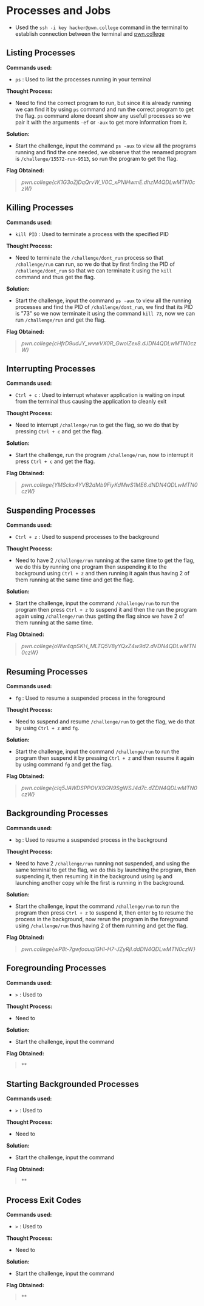 # Processes and Jobs
- Used the `ssh -i key hacker@pwn.college` command in the terminal to establish connection between the terminal and [pwn.college](https://pwn.college/)

## Listing Processes
**Commands used:**
- `ps`  : Used to list the processes running in your terminal   

**Thought Process:**
- Need to find the correct program to run, but since it is already running we can find it by using `ps` command and run the correct program to get the flag. `ps` command alone doesnt show any usefull processes so we pair it with the arguments `-ef` or `-aux` to get more information from it.

**Solution:**
- Start the challenge, input the command `ps -aux` to view all the programs running and find the one needed, we observe that the renamed program is `/challenge/15572-run-9513`, so run the program to get the flag.

**Flag Obtained:**
> *pwn.college{cK1G3oZjDqQrvW_V0C_xPNIHwmE.dhzM4QDLwMTN0czW}*

## Killing Processes
**Commands used:**
- `kill PID`  : Used to terminate a process with the specified PID   

**Thought Process:**
- Need to terminate the `/challenge/dont_run` process so that `/challenge/run` can run, so we do that by first finding the PID of `/challenge/dont_run` so that we can terminate it using the `kill` command and thus get the flag. 

**Solution:**
- Start the challenge, input the command `ps -aux` to view all the running processes and find the PID of `/challenge/dont_run`, we find that its PID is "73" so we now terminate it using the command `kill 73`, now we can run `/challenge/run` and get the flag. 

**Flag Obtained:**
> *pwn.college{cHfrD9udJY_wvwVX0R_GwolZex8.dJDN4QDLwMTN0czW}*

## Interrupting Processes
**Commands used:**
- `Ctrl + c`  : Used to interrupt whatever application is waiting on input from the terminal thus causing the application to cleanly exit  

**Thought Process:**
- Need to interrupt `/challenge/run` to get the flag, so we do that by pressing `Ctrl + c` and get the flag.

**Solution:**
- Start the challenge, run the program `/challenge/run`, now to interrupt it press `Ctrl + c` and get the flag.

**Flag Obtained:**
> *pwn.college{YMSckx4YVB2dMb9FiyKdMwS1ME6.dNDN4QDLwMTN0czW}*

## Suspending Processes
**Commands used:**
- `Ctrl + z`  : Used to suspend processes to the background   

**Thought Process:**
- Need to have 2 `/challenge/run` running at the same time to get the flag, we do this by running one program then suspending it to the background using `Ctrl + z` and then running it again thus having 2 of them running at the same time and get the flag.

**Solution:**
- Start the challenge, input the command `/challenge/run` to run the program then press `Ctrl + z` to suspend it and then the run the program again using `/challenge/run` thus getting the flag since we have 2 of them running at the same time.

**Flag Obtained:**
> *pwn.college{oWw4qpSKH_MLTQ5V8yYQxZ4w9d2.dVDN4QDLwMTN0czW}*

## Resuming Processes
**Commands used:**
- `fg`  : Used to resume a suspended process in the foreground

**Thought Process:**
- Need to suspend and resume `/challenge/run` to get the flag, we do that by using `Ctrl + z` and `fg`.

**Solution:**
- Start the challenge, input the command `/challenge/run` to run the program then suspend it by pressing `Ctrl + z` and then resume it again by using command `fg` and get the flag.

**Flag Obtained:**
> *pwn.college{cIq5JAWDSPPOVX9GN9SgWSJ4d7c.dZDN4QDLwMTN0czW}*

## Backgrounding Processes
**Commands used:**
- `bg`  : Used to resume a suspended process in the background   

**Thought Process:**
- Need to have 2 `/challenge/run` running not suspended, and using the same terminal to get the flag, we do this by launching the program, then suspending it, then resuming it in the background using `bg` and launching another copy while the first is running in the background.

**Solution:**
- Start the challenge, input the command `/challenge/run` to run the program then press `Ctrl + z` to suspend it, then enter `bg` to resume the process in the background, now rerun the program in the foreground using `/challenge/run` thus having 2 of them running and get the flag.

**Flag Obtained:**
> *pwn.college{wP8t-7gwfoauqIGHl-H7-JZyRjI.ddDN4QDLwMTN0czW}*

## Foregrounding Processes
**Commands used:**
- `>`  : Used to   

**Thought Process:**
- Need to

**Solution:**
- Start the challenge, input the command

**Flag Obtained:**
> **

## Starting Backgrounded Processes
**Commands used:**
- `>`  : Used to   

**Thought Process:**
- Need to

**Solution:**
- Start the challenge, input the command

**Flag Obtained:**
> **

## Process Exit Codes
**Commands used:**
- `>`  : Used to   

**Thought Process:**
- Need to

**Solution:**
- Start the challenge, input the command

**Flag Obtained:**
> **
